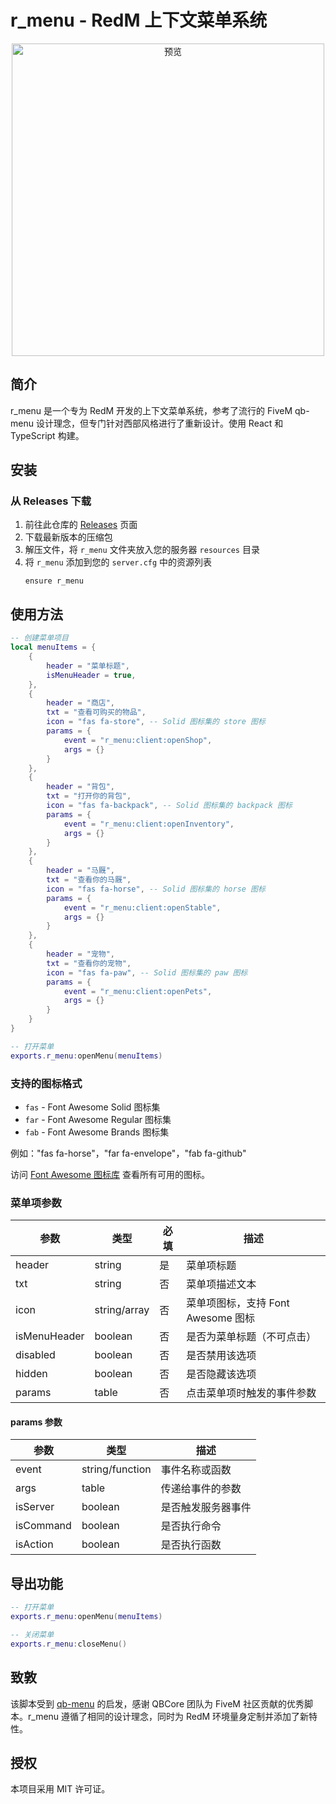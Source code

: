 # r_menu - RedM 上下文菜单系统

<div align="center">
  <img src="https://r2.fivemanage.com/o0SQp9T24AoAbL1nduWW2/r_menu1.1.png" alt="预览" width="500px">
</div>

## 简介

r_menu 是一个专为 RedM 开发的上下文菜单系统，参考了流行的 FiveM qb-menu 设计理念，但专门针对西部风格进行了重新设计。使用 React 和 TypeScript 构建。

## 安装

### 从 Releases 下载

1. 前往此仓库的 [Releases](https://github.com/oliann97/r_menu/releases) 页面
2. 下载最新版本的压缩包
3. 解压文件，将 `r_menu` 文件夹放入您的服务器 `resources` 目录
4. 将 `r_menu` 添加到您的 `server.cfg` 中的资源列表
   ```
   ensure r_menu
   ```

## 使用方法

```lua
-- 创建菜单项目
local menuItems = {
    {
        header = "菜单标题",
        isMenuHeader = true,
    },
    {
        header = "商店",
        txt = "查看可购买的物品",
        icon = "fas fa-store", -- Solid 图标集的 store 图标
        params = {
            event = "r_menu:client:openShop",
            args = {}
        }
    },
    {
        header = "背包",
        txt = "打开你的背包",
        icon = "fas fa-backpack", -- Solid 图标集的 backpack 图标
        params = {
            event = "r_menu:client:openInventory",
            args = {}
        }
    },
    {
        header = "马厩",
        txt = "查看你的马厩",
        icon = "fas fa-horse", -- Solid 图标集的 horse 图标
        params = {
            event = "r_menu:client:openStable",
            args = {}
        }
    },
    {
        header = "宠物",
        txt = "查看你的宠物",
        icon = "fas fa-paw", -- Solid 图标集的 paw 图标
        params = {
            event = "r_menu:client:openPets",
            args = {}
        }
    }
}

-- 打开菜单
exports.r_menu:openMenu(menuItems)
```

### 支持的图标格式

* `fas` - Font Awesome Solid 图标集
* `far` - Font Awesome Regular 图标集
* `fab` - Font Awesome Brands 图标集

例如："fas fa-horse"，"far fa-envelope"，"fab fa-github"

访问 [Font Awesome 图标库](https://fontawesome.com/icons) 查看所有可用的图标。

### 菜单项参数

| 参数 | 类型 | 必填 | 描述 |
|----------|--------|---------|------------------------------------------------------|
| header | string | 是 | 菜单项标题 |
| txt | string | 否 | 菜单项描述文本 |
| icon | string/array | 否 | 菜单项图标，支持 Font Awesome 图标 |
| isMenuHeader | boolean | 否 | 是否为菜单标题（不可点击） |
| disabled | boolean | 否 | 是否禁用该选项 |
| hidden | boolean | 否 | 是否隐藏该选项 |
| params | table | 否 | 点击菜单项时触发的事件参数 |

#### params 参数

| 参数 | 类型 | 描述 |
|----------|--------|-------------|
| event | string/function | 事件名称或函数 |
| args | table | 传递给事件的参数 |
| isServer | boolean | 是否触发服务器事件 |
| isCommand | boolean | 是否执行命令 |
| isAction | boolean | 是否执行函数 |

## 导出功能

```lua
-- 打开菜单
exports.r_menu:openMenu(menuItems)

-- 关闭菜单
exports.r_menu:closeMenu()
```

## 致敦

该脚本受到 [qb-menu](https://github.com/qbcore-framework/qb-menu) 的启发，感谢 QBCore 团队为 FiveM 社区贡献的优秀脚本。r_menu 遵循了相同的设计理念，同时为 RedM 环境量身定制并添加了新特性。

## 授权

本项目采用 MIT 许可证。